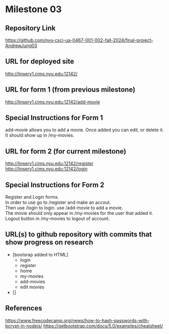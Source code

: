 Milestone 03
===

Repository Link
---
https://github.com/nyu-csci-ua-0467-001-002-fall-2024/final-project-AndrewJung03

URL for deployed site 
---
http://linserv1.cims.nyu.edu:12142/

URL for form 1 (from previous milestone) 
---
http://linserv1.cims.nyu.edu:12142/add-movie

Special Instructions for Form 1
---
add-movie allows you to add a movie. Once added you can edit, or delete it. It should show up in /my-movies.

URL for form 2 (for current milestone)
---
http://linserv1.cims.nyu.edu:12142/register
\
http://linserv1.cims.nyu.edu:12142/login

Special Instructions for Form 2
---
Register and Login forms. 
\
In order to use go to /register and make an accout. 
\
Then use /login to login. use /add-movie to add a movie. 
\
The movie should only appear in /my-movies for the user that added it.
\
Logout button in /my-movies to logout of account.

URL(s) to github repository with commits that show progress on research
--- 
- [bootsrap added to HTML] 
    - login
    - register
    - home
    - my-movies
    - add-movies
    - edit movies
- []

References 
---
https://www.freecodecamp.org/news/how-to-hash-passwords-with-bcrypt-in-nodejs/
https://getbootstrap.com/docs/5.0/examples/cheatsheet/